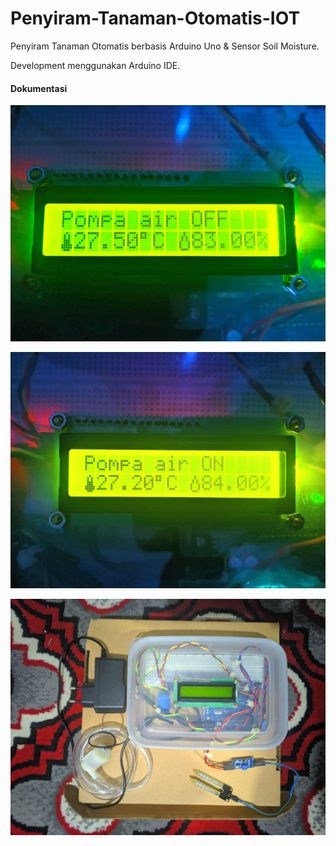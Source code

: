 # Penyiram-Tanaman-Otomatis-IOT

Penyiram Tanaman Otomatis berbasis Arduino Uno &amp; Sensor Soil Moisture.

Development menggunakan Arduino IDE.

#### Dokumentasi

![OFF](https://raw.githubusercontent.com/IrvanMaulana99/PenyiramTanamanOtomatisIOT/main/foto/Off.jpg)

![ON](https://raw.githubusercontent.com/IrvanMaulana99/PenyiramTanamanOtomatisIOT/main/foto/On.jpg)

![Produk Akhir](https://raw.githubusercontent.com/IrvanMaulana99/PenyiramTanamanOtomatisIOT/main/foto/produk.jpg)

